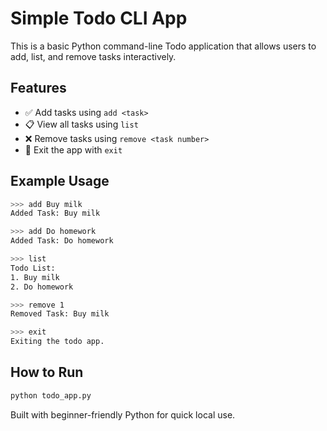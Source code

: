 # Simple Todo CLI App

This is a basic Python command-line Todo application that allows users to add, list, and remove tasks interactively.

## Features

- ✅ Add tasks using `add <task>`
- 📋 View all tasks using `list`
- ❌ Remove tasks using `remove <task number>`
- 🚪 Exit the app with `exit`

## Example Usage

```bash
>>> add Buy milk
Added Task: Buy milk

>>> add Do homework
Added Task: Do homework

>>> list
Todo List:
1. Buy milk
2. Do homework

>>> remove 1
Removed Task: Buy milk

>>> exit
Exiting the todo app.
```

## How to Run

```bash
python todo_app.py
```

Built with beginner-friendly Python for quick local use.
